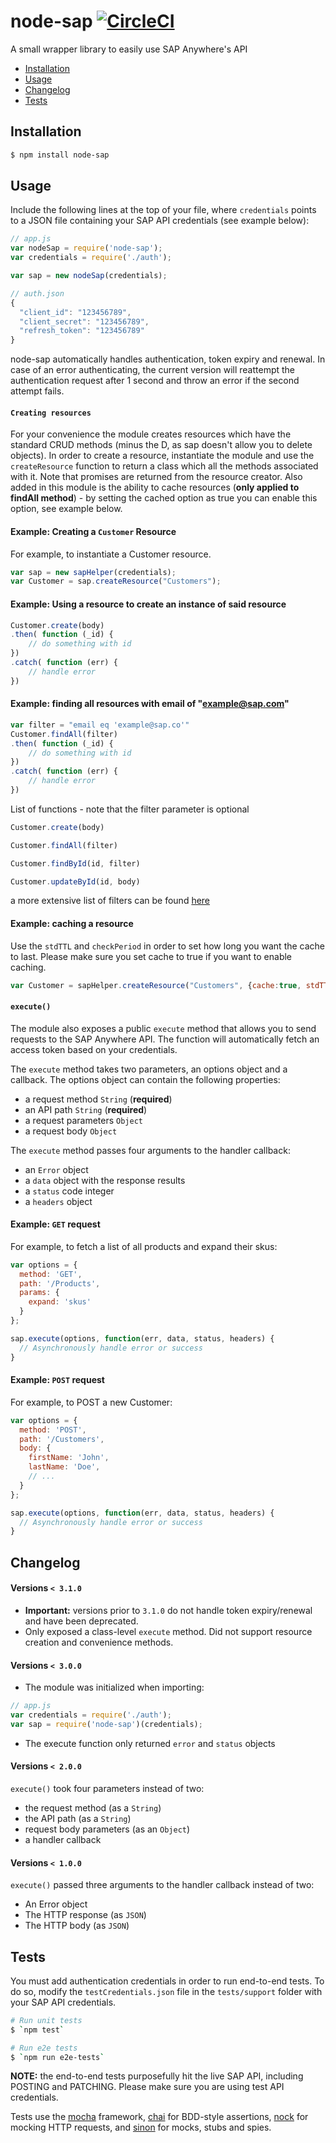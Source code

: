# node-sap [![CircleCI](https://circleci.com/gh/DarylRodrigo/node-sap/tree/master.svg?style=svg)](https://circleci.com/gh/DarylRodrigo/node-sap/tree/master)

A small wrapper library to easily use SAP Anywhere's API

* [Installation](#installation)
* [Usage](#usage)
* [Changelog](#changelog)
* [Tests](#tests)

## Installation

```sh
$ npm install node-sap
```

## Usage

Include the following lines at the top of your file, where `credentials` points to a JSON file containing your SAP API credentials (see example below):

```js
// app.js
var nodeSap = require('node-sap');
var credentials = require('./auth');

var sap = new nodeSap(credentials);

// auth.json
{
  "client_id": "123456789",
  "client_secret": "123456789",
  "refresh_token": "123456789"
}
```

node-sap automatically handles authentication, token expiry and renewal. In case of an error authenticating, the current version will reattempt the authentication request after 1 second and throw an error if the second attempt fails.

#### `Creating resources`

For your convenience the module creates resources which have the standard CRUD methods (minus the D, as sap doesn't allow you to delete objects). In order to create a resource, instantiate the module and use the `createResource` function to return a class which all the methods associated with it. Note that promises are returned from the resource creator. Also added in this module is the ability to cache resources (**only applied to findAll method**) - by setting the cached option as true you can enable this option, see example below.

#### Example: Creating a `Customer` Resource

For example, to instantiate a Customer resource.

```js
var sap = new sapHelper(credentials);
var Customer = sap.createResource("Customers");
```

#### Example: Using a resource to create an instance of said resource

```js
Customer.create(body)
.then( function (_id) {
    // do something with id
})
.catch( function (err) {
    // handle error
})
```

#### Example: finding all resources with email of "example@sap.com"

```js
var filter = "email eq 'example@sap.co'"
Customer.findAll(filter)
.then( function (_id) {
    // do something with id
})
.catch( function (err) {
    // handle error
})
```

List of functions - note that the filter parameter is optional

```js
Customer.create(body)

Customer.findAll(filter)

Customer.findById(id, filter)

Customer.updateById(id, body)
```

a more extensive list of filters can be found [here](https://doc-eu.sapanywhere.com/api/spec/query)

#### Example: caching a resource
Use the `stdTTL` and `checkPeriod` in order to set how long you want the cache to last. Please make sure you set cache to true if you want to enable caching.

```js
var Customer = sapHelper.createResource("Customers", {cache:true, stdTTL: 120, checkPeriod: 60});
```

#### `execute()`

The module also exposes a public `execute` method that allows you to send requests to the SAP Anywhere API. The function will automatically fetch an access token based on your credentials.

The `execute` method takes two parameters, an options object and a callback.
The options object can contain the following properties:

* a request method `String` (**required**)
* an API path `String` (**required**)
* a request parameters `Object`
* a request body `Object`

The `execute` method passes four arguments to the handler callback:
* an `Error` object
* a `data` object with the response results
* a `status` code integer
* a `headers` object

#### Example: `GET` request

For example, to fetch a list of all products and expand their skus:

```js
var options = {
  method: 'GET',
  path: '/Products',
  params: {
    expand: 'skus'
  }
};

sap.execute(options, function(err, data, status, headers) {
  // Asynchronously handle error or success
}
```

#### Example: `POST` request

For example, to POST a new Customer:

```js
var options = {
  method: 'POST',
  path: '/Customers',
  body: {
    firstName: 'John',
    lastName: 'Doe',
    // ...
  }
};

sap.execute(options, function(err, data, status, headers) {
  // Asynchronously handle error or success
}
```

## Changelog

#### Versions `< 3.1.0`

* **Important:** versions prior to `3.1.0` do not handle token expiry/renewal and have been deprecated.
* Only exposed a class-level `execute` method. Did not support resource creation and convenience methods.

#### Versions `< 3.0.0`

* The module was initialized when importing:
```js
// app.js
var credentials = require('./auth');
var sap = require('node-sap')(credentials);
```
* The execute function only returned `error` and `status` objects

#### Versions `< 2.0.0`

`execute()` took four parameters instead of two:
* the request method (as a `String`)
* the API path (as a `String`)
* request body parameters (as an `Object`)
* a handler callback

#### Versions `< 1.0.0`

`execute()` passed three arguments to the handler callback instead of two:
* An Error object
* The HTTP response (as `JSON`)
* The HTTP body (as `JSON`)

## Tests

You must add authentication credentials in order to run end-to-end tests. To do so, modify the `testCredentials.json` file in the `tests/support` folder with your SAP API credentials.

```sh
# Run unit tests
$ `npm test`

# Run e2e tests
$ `npm run e2e-tests`
```

**NOTE:** the end-to-end tests purposefully hit the live SAP API, including POSTING and PATCHING. Please make sure you are using test API credentials.

Tests use the [mocha](https://github.com/mochajs/mocha) framework, [chai](https://github.com/chaijs/chai) for BDD-style assertions, [nock](https://github.com/node-nock/nock) for mocking HTTP requests, and [sinon](https://github.com/sinonjs/sinon) for mocks, stubs and spies.
